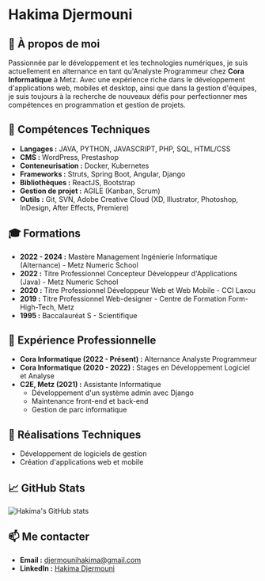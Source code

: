 
# Hakima Djermouni

## 👋 À propos de moi

Passionnée par le développement et les technologies numériques, je suis actuellement en alternance en tant qu'Analyste Programmeur chez **Cora Informatique** à Metz. Avec une expérience riche dans le développement d'applications web, mobiles et desktop, ainsi que dans la gestion d'équipes, je suis toujours à la recherche de nouveaux défis pour perfectionner mes compétences en programmation et gestion de projets.

## 🔧 Compétences Techniques

- **Langages :** JAVA, PYTHON, JAVASCRIPT, PHP, SQL, HTML/CSS
- **CMS :** WordPress, Prestashop
- **Conteneurisation :** Docker, Kubernetes
- **Frameworks :** Struts, Spring Boot, Angular, Django
- **Bibliothèques :** ReactJS, Bootstrap
- **Gestion de projet :** AGILE (Kanban, Scrum)
- **Outils :** Git, SVN, Adobe Creative Cloud (XD, Illustrator, Photoshop, InDesign, After Effects, Premiere)

## 🎓 Formations

- **2022 - 2024 :** Mastère Management Ingénierie Informatique (Alternance) - Metz Numeric School
- **2022 :** Titre Professionnel Concepteur Développeur d'Applications (Java) - Metz Numeric School
- **2020 :** Titre Professionnel Développeur Web et Web Mobile - CCI Laxou
- **2019 :** Titre Professionnel Web-designer - Centre de Formation Form-High-Tech, Metz
- **1995 :** Baccalauréat S - Scientifique

## 💼 Expérience Professionnelle

- **Cora Informatique (2022 - Présent) :** Alternance Analyste Programmeur
- **Cora Informatique (2020 - 2022) :** Stages en Développement Logiciel et Analyse
- **C2E, Metz (2021) :** Assistante Informatique  
    - Développement d'un système admin avec Django  
    - Maintenance front-end et back-end  
    - Gestion de parc informatique

## 🔭 Réalisations Techniques

- Développement de logiciels de gestion
- Création d'applications web et mobile

## 📈 GitHub Stats

![Hakima's GitHub stats](https://github-readme-stats.vercel.app/api?username=DH-HUB&show_icons=true&theme=radical)


## 📫 Me contacter

- **Email :** djermounihakima@gmail.com
- **LinkedIn :** [Hakima Djermouni](https://www.linkedin.com/in/dh--)


